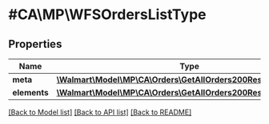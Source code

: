 # #CA\MP\WFSOrdersListType

## Properties

Name | Type | Description | Notes
------------ | ------------- | ------------- | -------------
**meta** | [**\Walmart\Model\MP\CA\Orders\GetAllOrders200ResponseMeta**](GetAllOrders200ResponseMeta.md) |  |
**elements** | [**\Walmart\Model\MP\CA\Orders\GetAllOrders200ResponseElements**](GetAllOrders200ResponseElements.md) |  |


[[Back to Model list]](../) [[Back to API list]](../../Api/CA/MP) [[Back to README]](../../README.md)
